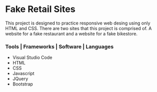 # Fake Retail Sites
This project is designed to practice responsive web desing using only HTML and CSS. There are two sites that this project is comprised of. A website for a fake restaurant and a website for a fake bikestore.  
### Tools | Frameworks | Software | Languages
- Visual Studio Code
- HTML
- CSS
- Javascript
- JQuery
- Bootstrap
